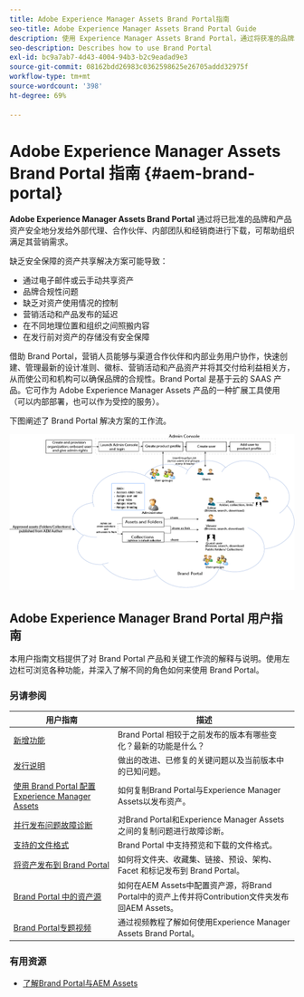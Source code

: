 ```yaml
---
title: Adobe Experience Manager Assets Brand Portal指南
seo-title: Adobe Experience Manager Assets Brand Portal Guide
description: 使用 Experience Manager Assets Brand Portal，通过将获准的品牌和产品资产安全地分发给外部代理、合作伙伴、内部团队和经销商进行下载来满足营销需求。
seo-description: Describes how to use Brand Portal
exl-id: bc9a7ab7-4d43-4004-94b3-b2c9eadad9e3
source-git-commit: 08162bdd26983c0362598625e26705addd32975f
workflow-type: tm+mt
source-wordcount: '398'
ht-degree: 69%

---
```


# Adobe Experience Manager Assets Brand Portal 指南 {#aem-brand-portal}

**Adobe Experience Manager Assets Brand Portal** 通过将已批准的品牌和产品资产安全地分发给外部代理、合作伙伴、内部团队和经销商进行下载，可帮助组织满足其营销需求。

缺乏安全保障的资产共享解决方案可能导致：

* 通过电子邮件或云手动共享资产
* 品牌合规性问题
* 缺乏对资产使用情况的控制
* 营销活动和产品发布的延迟
* 在不同地理位置和组织之间照搬内容
* 在发行前对资产的存储没有安全保障

借助 Brand Portal，营销人员能够与渠道合作伙伴和内部业务用户协作，快速创建、管理最新的设计准则、徽标、营销活动和产品资产并将其交付给利益相关方，从而使公司和机构可以确保品牌的合规性。Brand Portal 是基于云的 SAAS 产品。它可作为 Adobe Experience Manager Assets 产品的一种扩展工具使用（可以内部部署，也可以作为受控的服务）。

下图阐述了 Brand Portal 解决方案的工作流。

![](assets/BPWorkflow1.png)

## Adobe Experience Manager Brand Portal 用户指南

本用户指南文档提供了对 Brand Portal 产品和关键工作流的解释与说明。使用左边栏可浏览各种功能，并深入了解不同的角色如何来使用 Brand Portal。

### 另请参阅

| 用户指南 | 描述 |
|--- |---|
| [新增功能](whats-new.md) | Brand Portal 相较于之前发布的版本有哪些变化？最新的功能是什么？ |
| [发行说明](brand-portal-release-notes.md) | 做出的改进、已修复的关键问题以及当前版本中的已知问题。 |
| [使用 Brand Portal 配置 Experience Manager Assets](../using/configure-aem-assets-with-brand-portal.md) | 如何复制Brand Portal与Experience Manager Assets以发布资产。 |
| [并行发布问题故障诊断](troubleshoot-parallel-publishing.md) | 对Brand Portal和Experience Manager Assets之间的复制问题进行故障诊断。 |
| [支持的文件格式](brand-portal-supported-formats.md) | Brand Portal 中支持预览和下载的文件格式。 |
| [将资产发布到 Brand Portal](brand-portal-sharing-folders.md) | 如何将文件夹、收藏集、链接、预设、架构、Facet 和标记发布到 Brand Portal。 |
| [Brand Portal 中的资产源](brand-portal-asset-sourcing.md) | 如何在AEM Assets中配置资产源，将Brand Portal中的资产上传并将Contribution文件夹发布回AEM Assets。 |
| [Brand Portal专题视频](https://experienceleague.adobe.com/?lang=en&amp;tag=Brand+Portal#recommended/solutions/experience-manager) | 通过视频教程了解如何使用Experience Manager Assets Brand Portal。 |

### 有用资源

* [了解Brand Portal与AEM Assets](https://experienceleague.adobe.com/docs/experience-manager-brand-portal/using/home.html)
